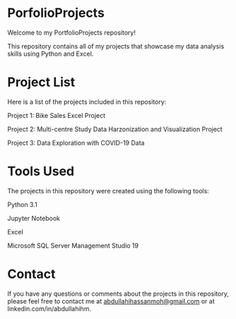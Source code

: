 # PorfolioProjects
Welcome to my PortfolioProjects repository! 

This repository contains all of my projects that showcase my data analysis skills using Python and Excel.

# Project List
Here is a list of the projects included in this repository:

Project 1: Bike Sales Excel Project

Project 2: Multi-centre Study Data Harzonization and Visualization Project

Project 3: Data Exploration with COVID-19 Data


# Tools Used
The projects in this repository were created using the following tools:

Python 3.1

Jupyter Notebook

Excel

Microsoft SQL Server Management Studio 19


# Contact

If you have any questions or comments about the projects in this repository, please feel free to contact me at abdullahihassanmoh@gmail.com or at linkedin.com/in/abdullahihm.
